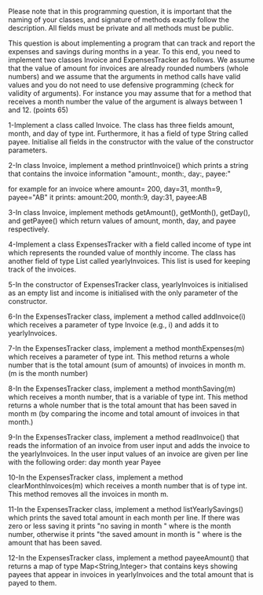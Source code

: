 Please note that in this programming question, it is important that the naming of your classes, and signature of methods exactly follow the description. All fields must be private and all methods must be public.  

This question is about implementing a program that can track and report the expenses and savings during months in a year. To this end, you need to implement two classes Invoice and ExpensesTracker as follows. We assume that the value of amount for invoices are already rounded numbers (whole numbers) and we assume that the arguments in method calls have valid values and you do not need to use defensive programming (check for validity of arguments). For instance you may assume that for a method that receives a month number the value of the argument is always between 1 and 12. (points 65)


1-Implement a class called Invoice. The class has three fields amount, month, and day of type int. Furthermore, it has a field of type String called payee. Initialise all fields in the constructor with the value of the constructor parameters. 

2-In class Invoice, implement a method printInvoice() which prints a string that contains the invoice information 
"amount:<amount>, month:<month>, day:<day>, payee:<payee>"

for example for an invoice where amount= 200, day=31, month=9,  payee="AB" it prints:
amount:200, month:9, day:31, payee:AB

3-In class Invoice, implement methods getAmount(), getMonth(), getDay(), and getPayee() which return values of amount, month, day, and payee respectively.

4-Implement a class ExpensesTracker with a field called income of type int which represents the rounded value of monthly income. The class has another field of type List<Invoice> called yearlyInvoices. This list is used for keeping track of the invoices.

5-In the constructor of ExpensesTracker class, yearlyInvoices is initialised as an empty list and income is initialised with the only parameter of the constructor. 

6-In the ExpensesTracker class, implement a method called addInvoice(i) which receives a parameter of type Invoice (e.g., i) and adds it to yearlyInvoices.

7-In the ExpensesTracker class, implement a method monthExpenses(m) which receives a parameter of type int. This method returns a whole number that is the total amount (sum of amounts) of invoices in month m.  (m is the month number)

8-In the ExpensesTracker class, implement a method monthSaving(m) which receives a month number, that is a variable of type int. This method returns a whole number that is the total amount that has been saved in month m (by comparing the income and total amount of invoices in that month.)

9-In the ExpensesTracker class, implement a method readInvoice() that reads the information of an invoice from user input and adds the invoice to the yearlyInvoices. In the user input values of an invoice are given per line with the following order:
day
month
year
Payee

10-In the ExpensesTracker class, implement a method clearMonthInvoices(m) which receives a month number that is of type int. This method removes all the invoices in month m.

11-In the ExpensesTracker class, implement a method listYearlySavings() which prints the saved total amount in each month per line. If there was zero or less saving it prints "no saving in month <m>" where <m> is the month number, otherwise it prints "the saved amount in month <m> is <x>" where <x> is the amount that has been saved.

12-In the ExpensesTracker class, implement a method payeeAmount() that returns a map of type Map<String,Integer> that contains keys showing payees that appear in invoices in yearlyInvoices and the total amount that is payed to them.